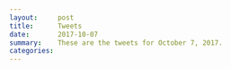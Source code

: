 ```yaml
---
layout:     post
title:      Tweets
date:       2017-10-07
summary:    These are the tweets for October 7, 2017.
categories:
---
```


